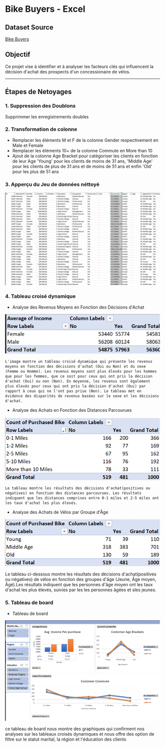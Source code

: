 # Bike Buyers - Excel

## Dataset Source
[Bike Buyers](Excel_Project_Dataset.xlsx)


## Objectif
Ce projet vise à identifier et à analyser les facteurs clés qui influencent la décision d'achat des prospects d'un concessionaire de vélos.

---
## Étapes de Netoyages 

### 1. Suppression des Doublons
Supprimmer les enregistrements doubles
### 2. Transformation de colonne
 - Remplacer les éléments M et F de la colonne Gender respectivement en Male et Female
 - Remplacer les éléments 10+ de la colonne Commute en More than 10
 - Ajout de la colonne Age Bracket pour catégoriser les clients en fonction de leur Age 'Young' pour les clients de moins de 31 ans, 'Middle Age' pour les clients de plus de 31 ans et de moins de 51 ans et enfin 'Old' pour les plus de 51 ans
 ### 3. Apperçu du Jeu de données néttoyé

![data sheet](bike_data_sheet.png)
 ### 4. Tableau croisé dynamique 
- Analyse des Revenus Moyens en Fonction des Décisions d'Achat

 ![TCD](avg_income_gender.png)

    L'image montre un tableau croisé dynamique qui présente les revenus moyens en fonction des décisions d'achat (Oui ou Non) et du sexe (Femme ou Homme). Les revenus moyens sont plus élevés pour les hommes que pour les femmes, que ce soit pour ceux qui ont pris la décision d'achat (Oui) ou non (Non). En moyenne, les revenus sont également plus élevés pour ceux qui ont pris la décision d'achat (Oui) par rapport à ceux qui ne l'ont pas prise (Non). Le tableau met en évidence des disparités de revenus basées sur le sexe et les décisions d'achat.

- Analyse des Achats en Fonction des Distances Parcourues

 ![TCD](count_purchased_bike.png)

    Le tableau montre les résultats des décisions d'achat(positives ou négatives) en fonction des distances parcourues. Les résultats indiquent que les distances comprises entre 0-1 miles et 2-5 miles ont les taux d'achat les plus élevés.

- Analyse des Achats de Vélos par Groupe d'Âge

 ![TCD](count_purchased_bike_1.png)

   Le tableau ci-dessous montre les résultats des décisions d'achat(positives ou négatives) de vélos en fonction des groupes d'âge (Jeune, Âge moyen, Âgé).Les résultats indiquent que les personnes d'âge moyen ont les taux d'achat les plus élevés, suivies par les les personnes âgées et sles jeunes.

 ### 5. Tableau de board 

 - Tableau de board

 ![TCD](bike_dashbord.png)

 ce tableau de board nous montre des graphiques qui confirment nos analyses sur les tableaux croisés dynamiques et nous offre des option de filtre sur le statut marital, la région et l'éducation des clients